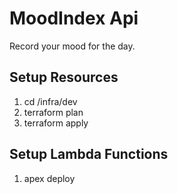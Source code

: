 # MoodIndex Api

Record your mood for the day.

## Setup Resources
1. cd /infra/dev
2. terraform plan
3. terraform apply

## Setup Lambda Functions
1. apex deploy
